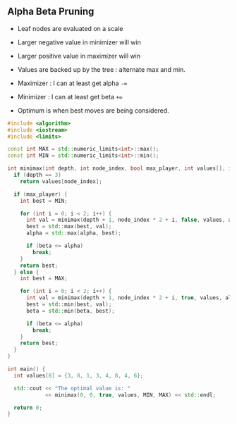 ## Alpha Beta Pruning

- Leaf nodes are evaluated on a scale
- Larger negative value in minimizer will win
- Larger positive value in maximizer will win
- Values are backed up by the tree : alternate max and min.

- Maximizer : I can at least get alpha `-∞` 
- Minimizer : I can at least get beta `+∞`
- Optimum is when best moves are being considered.

```cpp
#include <algorithm>
#include <iostream>
#include <limits>

const int MAX = std::numeric_limits<int>::max();
const int MIN = std::numeric_limits<int>::min();

int minimax(int depth, int node_index, bool max_player, int values[], int alpha, int beta) {
  if (depth == 3)
    return values[node_index];

  if (max_player) {
    int best = MIN;

    for (int i = 0; i < 2; i++) {
      int val = minimax(depth + 1, node_index * 2 + i, false, values, alpha, beta);
      best = std::max(best, val);
      alpha = std::max(alpha, best);

      if (beta <= alpha)
        break;
    }
    return best;
  } else {
    int best = MAX;

    for (int i = 0; i < 2; i++) {
      int val = minimax(depth + 1, node_index * 2 + i, true, values, alpha, beta);
      best = std::min(best, val);
      beta = std::min(beta, best);

      if (beta <= alpha)
        break;
    }
    return best;
  }
}

int main() {
  int values[8] = {3, 8, 1, 3, 4, 8, 4, 6};

  std::cout << "The optimal value is: "
            << minimax(0, 0, true, values, MIN, MAX) << std::endl;

  return 0;
}
```


